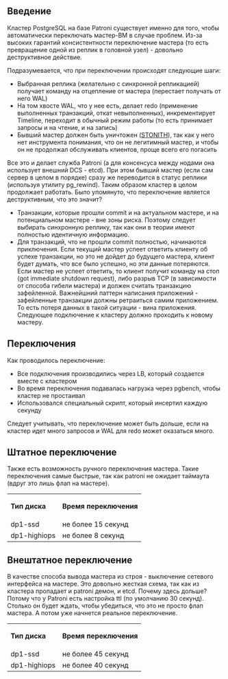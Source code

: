## Введение

Кластер PostgreSQL на базе Patroni существует именно для того, чтобы автоматически переключать мастер-ВМ в случае проблем. Из-за высоких гарантий консистентности переключение мастера (то есть превращение одной из реплик в головной узел) - довольно деструктивное действие.

Подразумевается, что при переключении происходят следующие шаги:

- Выбранная реплика (желательно с синхронной репликацией) получает команду на отцепление от мастера (перестает получать от него WAL)
- На том хвосте WAL, что у нее есть, делает redo (применение выполненных транзакций, откат невыполненных), инкрементирует Timeline, переходит в обычный режим работы (то есть принимает запросы и на чтение, и на запись)
- Бывший мастер должен быть уничтожен ([STONITH](https://en.wikipedia.org/wiki/STONITH)), так как у него нет инструмента понимания, что он не легитимный мастер, и чтобы он не продолжал обслуживать клиентов, проще всего его погасить

Все это и делает служба Patroni (а для консенсуса между нодами она использует внешний DCS - etcd). При этом бывший мастер (если сам сервер в целом в порядке) сразу же переводится в статус реплики (используя утилиту pg_rewind). Таким образом кластер в целом продолжает работать. Было упомянуто, что переключение является деструктивным, что это значит?

- Транзакции, которые прошли commit и на актуальном мастере, и на потенциальном мастере - вне зоны риска. Поэтому следует выбирать синхронную реплику, так как они в теории имеют полностью идентичную информацию.
- Для транзакций, что не прошли commit полностью, начинаются приключения. Если текущий мастер успеет ответить клиенту об успехе транзакции, но это не дойдет до будущего мастера, клиент будет думать, что все было успешно, но эти данные потеряются. Если мастер не успеет ответить, то клиент получит команду на стоп (got immediate shutdown request), либо разрыв TCP (в зависимости от способа гибели мастера) и должен считать транзакцию зафейленной. Важнейшний паттерн написания приложений - зафейленные транзакции должны ретраиться самим приложением. То есть потеря данных в такой ситуации - вина приложения. Следующее подключение к кластеру должно проходить к новому мастеру.

## Переключения

Как проводилось переключение:

- Все подключения производились через LB, который создается вместе с кластером
- Во время переключения подавалась нагрузка через pgbench, чтобы кластер не простаивал
- Использовался специальный скрипт, который инсертил каждую секунду

Следует учитывать, что переключение может быть дольше, если на кластер идет много запросов и WAL для redo может оказаться много.

## Штатное переключение

Также есть возможность ручного переключения мастера. Такие переключения самые быстрые, так как patroni не ожидает таймаута (вдруг это лишь флап на мастере).

<table><tbody><tr><td><p><strong>Тип диска</strong></p></td><td><p><strong>Время переключения</strong></p></td></tr><tr><td>dp1-ssd</td><td>не более 15 секунд</td></tr><tr><td>dp1-highiops</td><td>не более 8 секунд</td></tr></tbody></table>

## Внештатное переключение

В качестве способа вывода мастера из строя - выключение сетевого интерфейса на мастере. Это довольно жесткая схема, так как из кластера пропадает и patroni демон, и etcd. Почему здесь дольше? Потому что у Patroni есть настройка ttl (по умолчанию 30 секунд). Столько он будет ждать, чтобы убедиться, что это не просто флап мастера. А потом уже начнется реальное переключение.

<table><tbody><tr><td><p><strong>Тип диска</strong></p></td><td><p><strong>Время переключения</strong></p></td></tr><tr><td>dp1-ssd</td><td>не более 45 секунд</td></tr><tr><td>dp1-highiops</td><td>не более 40 секунд</td></tr></tbody></table>
